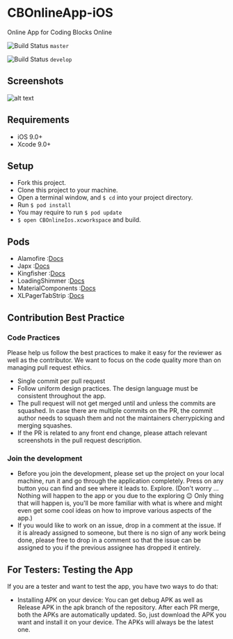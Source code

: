 # CBOnlineApp-iOS
Online App for Coding Blocks Online

![Build Status](https://travis-ci.com/vaibhavbisht06/CBOnlineApp-iOS.svg?branch=master) `master`

![Build Status](https://travis-ci.com/vaibhavbisht06/CBOnlineApp-iOS.svg?branch=master) `develop`

## Screenshots
![alt text](https://i.ibb.co/yFWd7qb/Pic-App-Apple-i-Phone-X.png "LaunchSreens")
## Requirements

- iOS 9.0+
- Xcode 9.0+

## Setup
- Fork this project.
- Clone this project to your machine.
- Open a terminal window, and `$ cd` into your project directory.
- Run `$ pod install`
- You may require to run `$ pod update`
- `$ open CBOnlineIos.xcworkspace` and build.

## Pods
- Alamofire :[Docs](https://cocoapods.org/pods/Alamofire)
- Japx :[Docs](https://cocoapods.org/pods/Japx)
- Kingfisher :[Docs](https://cocoapods.org/pods/Kingfisher)
- LoadingShimmer :[Docs](https://cocoapods.org/pods/LoadingShimmer)
- MaterialComponents :[Docs](https://cocoapods.org/pods/MaterialComponents)
- XLPagerTabStrip :[Docs](https://cocoapods.org/pods/XLPagerTabStrip)

## Contribution Best Practice
### Code Practices
Please help us follow the best practices to make it easy for the reviewer as well as the contributor. 
We want to focus on the code quality more than on managing pull request ethics.
- Single commit per pull request
- Follow uniform design practices. The design language must be consistent throughout the app.
- The pull request will not get merged until and unless the commits are squashed. In case there are multiple commits on the PR, 
the commit author needs to squash them and not the maintainers cherrypicking and merging squashes.
- If the PR is related to any front end change, please attach relevant screenshots in the pull request description.
### Join the development
- Before you join the development, please set up the project on your local machine, run it and go through the application completely. 
Press on any button you can find and see where it leads to. Explore. (Don't worry ... Nothing will happen to the app or you due to the exploring 😉 Only thing that will happen is,
you'll be more familiar with what is where and might even get some cool ideas on how to improve various aspects of the app.)
- If you would like to work on an issue, drop in a comment at the issue. If it is already assigned to someone, but there is no sign of any work being done, please free to drop in 
a comment so that the issue can be assigned to you if the previous assignee has dropped it entirely.
## For Testers: Testing the App
If you are a tester and want to test the app, you have two ways to do that:
- Installing APK on your device: You can get debug APK as well as Release APK in the apk branch of the repository. After each PR merge, both the APKs are automatically updated. So, just download the APK you want and install it on your device. 
The APKs will always be the latest one.
